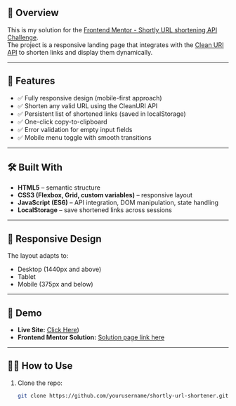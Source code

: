 ## 📌 Overview
This is my solution for the [Frontend Mentor - Shortly URL shortening API Challenge](https://www.frontendmentor.io/challenges/url-shortening-api-landing-page-2ce3ob-G).  
The project is a responsive landing page that integrates with the [Clean URI API](https://cleanuri.com/docs) to shorten links and display them dynamically.

---

## 🚀 Features
- ✅ Fully responsive design (mobile-first approach)
- ✅ Shorten any valid URL using the CleanURI API
- ✅ Persistent list of shortened links (saved in localStorage)
- ✅ One-click copy-to-clipboard
- ✅ Error validation for empty input fields
- ✅ Mobile menu toggle with smooth transitions

---

## 🛠️ Built With
- **HTML5** – semantic structure  
- **CSS3 (Flexbox, Grid, custom variables)** – responsive layout  
- **JavaScript (ES6)** – API integration, DOM manipulation, state handling  
- **LocalStorage** – save shortened links across sessions  

---

## 📱 Responsive Design
The layout adapts to:  
- Desktop (1440px and above)  
- Tablet  
- Mobile (375px and below)  

---

## 🔗 Demo
- **Live Site:** [Click Here](https://mt2000-programming.github.io/URL-Shortening/))  
- **Frontend Mentor Solution:** [Solution page link here](https://www.frontendmentor.io/solutions/)  

---

## 🧑‍💻 How to Use
1. Clone the repo:
   ```bash
   git clone https://github.com/yourusername/shortly-url-shortener.git
